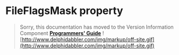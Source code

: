 <a href='Hidden comment: 
$Rev$
$Date$
'></a>

# FileFlagsMask property #

> Sorry, this documentation has moved to the Version Information Component **[Programmers' Guide](http://wiki.delphidabbler.com/index.php/Docs/TPJVersionInfoFileFlagsMask)** ![http://www.delphidabbler.com/img/markup/off-site.gif](http://www.delphidabbler.com/img/markup/off-site.gif)
